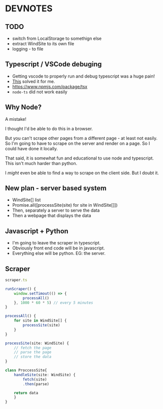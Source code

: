 # DEVNOTES

## TODO

-   switch from LocalStorage to somethign else
-   extract WindSite to its own file
-   logging - to file

## Typescript / VSCode debuging

-   Getting vscode to properly run and debug typescript was a huge pain!
-   [This](https://stackoverflow.com/a/74608156/1400991) solved it for me.
-   <https://www.npmjs.com/package/tsx>
-   `node-ts` did not work easily

## Why Node?

A mistake!

I thought I'd be able to do this in a browser.

But you can't scrape other pages from a different page - at least not easily. So I'm going to have to scrape on the server and render on a page. So I could have done it locally.

That said, it is somewhat fun and educational to use node and typescript. This isn't much harder than python.

I _might_ even be able to find a way to scrape on the client side. But I doubt it.

## New plan - server based system

-   WindSite[] list
-   Promise.all([processSite(site) for site in WindSite[]])
-   Then, separately a server to serve the data
-   Then a webpage that displays the data

## Javascript + Python

-   I'm going to leave the scraper in typescript.
-   Obviously front end code will be in javascript.
-   Everything else will be python. EG: the server.

## Scraper

```typescript
scraper.ts

runScraper() {
    window.setTimout(() => {
        processAll()
    }, 1000 * 60 * 5) // every 5 minutes
}

processAll() {
    for site in WindSite[] {
        processSite(site)
    }
}

processSite(site: WindSite) {
    // fetch the page
    // parse the page
    // store the data
}

class ProccessSite{
    handleSite(site: WindSite) {
        fetch(site)
        .then(parse)

    return data
    }
}
```

